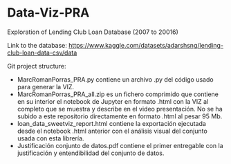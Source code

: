 # Data-Viz-PRA

Exploration of Lending Club Loan Database (2007 to 20016)

Link to the database: https://www.kaggle.com/datasets/adarshsng/lending-club-loan-data-csv/data

Git project structure:

- MarcRomanPorras_PRA.py contiene un archivo .py del código usado para generar la VIZ.
- MarcRomanPorras_PRA_all.zip es un fichero comprimido que contiene en su interior el notebook de Jupyter en formato .html con la VIZ al completo que se muestra y describe en el video presentación. No se ha subido a este repositorio directamente en formato .html al pesar 95 Mb.
- loan_data_sweetviz_report.html contiene la exportación ejecutada desde el notebook .html anterior con el análisis visual del conjunto usada con esta librería.
- Justificación conjunto de datos.pdf contiene el primer entregable con la justificación y entendibilidad del conjunto de datos.

